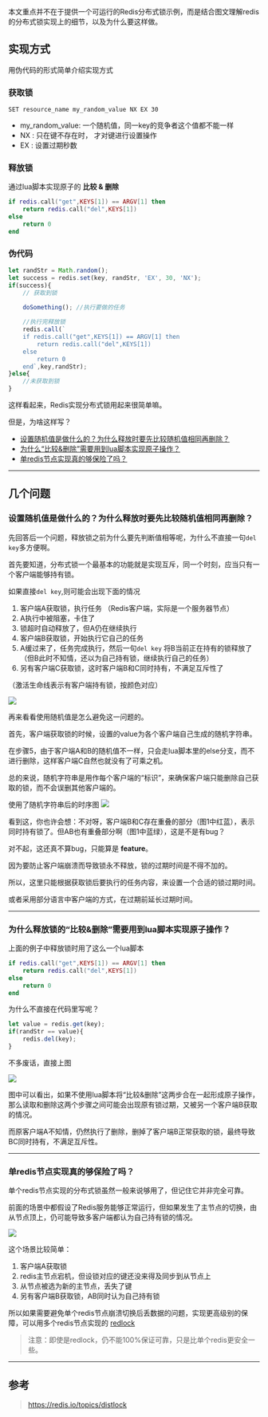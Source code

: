 

本文重点并不在于提供一个可运行的Redis分布式锁示例，而是结合图文理解redis的分布式锁实现上的细节，以及为什么要这样做。

## 实现方式

用伪代码的形式简单介绍实现方式

### 获取锁

```
SET resource_name my_random_value NX EX 30
```
- my_random_value: 一个随机值，同一key的竞争者这个值都不能一样
- NX : 只在键不存在时， 才对键进行设置操作
- EX : 设置过期秒数

### 释放锁

通过lua脚本实现原子的 **比较 & 删除**

```lua
if redis.call("get",KEYS[1]) == ARGV[1] then
    return redis.call("del",KEYS[1])
else
    return 0
end
```

### 伪代码

```js
let randStr = Math.random();
let success = redis.set(key, randStr, 'EX', 30, 'NX');
if(success){
    // 获取到锁

    doSomething(); //执行要做的任务
    
    //执行完释放锁
    redis.call(`
    if redis.call("get",KEYS[1]) == ARGV[1] then
        return redis.call("del",KEYS[1])
    else
        return 0
    end`,key,randStr);
}else{
    //未获取到锁
}

```

这样看起来，Redis实现分布式锁用起来很简单嘛。

但是，为啥这样写？

- [设置随机值是做什么的？为什么释放时要先比较随机值相同再删除？](#设置随机值是做什么的？为什么释放时要先比较随机值相同再删除？)
- [为什么“比较&删除”需要用到lua脚本实现原子操作？](#为什么“比较&删除”需要用到lua脚本实现原子操作？)
- [单redis节点实现真的够保险了吗？](#单redis节点实现真的够保险了吗？)


---

## 几个问题

### 设置随机值是做什么的？为什么释放时要先比较随机值相同再删除？


先回答后一个问题，释放锁之前为什么要先判断值相等呢，为什么不直接一句`del key`多方便啊。

首先要知道，分布式锁一个最基本的功能就是实现互斥，同一个时刻，应当只有一个客户端能够持有锁。

如果直接`del key`,则可能会出现下面的情况

1. 客户端A获取锁，执行任务 （Redis客户端，实际是一个服务器节点）
2. A执行中被阻塞，卡住了
3. 锁超时自动释放了，但A仍在继续执行
4. 客户端B获取锁，开始执行它自己的任务
5. A缓过来了，任务完成执行，然后一句`del key` 将B当前正在持有的锁释放了 （但B此时不知情，还以为自己持有锁，继续执行自己的任务）
6. 另有客户端C获取锁，这时客户端B和C同时持有，不满足互斥性了

（激活生命线表示有客户端持有锁，按颜色对应）

![](./直接del.png)


再来看看使用随机值是怎么避免这一问题的。

首先，客户端获取锁的时候，设置的value为各个客户端自己生成的随机字符串。

在步骤5，由于客户端A和B的随机值不一样，只会走lua脚本里的else分支，而不进行删除，这样客户端C自然也就没有了可乘之机。

总的来说，随机字符串是用作每个客户端的“标识”，来确保客户端只能删除自己获取的锁，而不会误删其他客户端的。

使用了随机字符串后的时序图
![](./比较&删除.png)


看到这，你也许会想：不对呀，客户端B和C存在重叠的部分（图1中红蓝），表示同时持有锁了。但AB也有重叠部分啊（图1中蓝绿），这是不是有bug？

对不起，这还真不算bug，只能算是 **feature**。


因为要防止客户端崩溃而导致锁永不释放，锁的过期时间是不得不加的。

所以，这里只能根据获取锁后要执行的任务内容，来设置一个合适的锁过期时间。

或者采用部分语言中客户端的方式，在过期前延长过期时间。

---
### 为什么释放锁的“比较&删除”需要用到lua脚本实现原子操作？

上面的例子中释放锁时用了这么一个lua脚本
```lua
if redis.call("get",KEYS[1]) == ARGV[1] then
    return redis.call("del",KEYS[1])
else
    return 0
end
```

为什么不直接在代码里写呢？

```js
let value = redis.get(key);
if(randStr == value){
    redis.del(key);
}
```


不多废话，直接上图

![](./lua.png)

图中可以看出，如果不使用lua脚本将“比较&删除”这两步合在一起形成原子操作，那么读取和删除这两个步骤之间可能会出现原有锁过期，又被另一个客户端B获取的情况。

而原客户端A不知情，仍然执行了删除，删掉了客户端B正常获取的锁，最终导致BC同时持有，不满足互斥性。

---
### 单redis节点实现真的够保险了吗？

单个redis节点实现的分布式锁虽然一般来说够用了，但记住它并非完全可靠。

前面的场景中都假设了Redis服务能够正常运行，但如果发生了主节点的切换，由从节点顶上，仍可能导致多客户端都认为自己持有锁的情况。


![](./主节点切换.png)


这个场景比较简单：
1. 客户端A获取锁
2. redis主节点宕机，但设锁对应的键还没来得及同步到从节点上
3. 从节点被选为新的主节点，丢失了键
4. 另有客户端B获取锁，AB同时认为自己持有锁



所以如果需要避免单个redis节点崩溃切换后丢数据的问题，实现更高级别的保障，可以用多个redis节点实现的 [redlock](https://redis.io/topics/distlock#the-redlock-algorithm)

> 注意：即使是redlock，仍不能100%保证可靠，只是比单个redis更安全一些。


---
## 参考
> https://redis.io/topics/distlock


